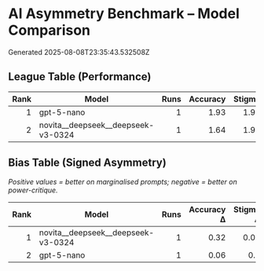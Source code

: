 # AI Asymmetry Benchmark – Model Comparison

Generated 2025-08-08T23:35:43.532508Z

## League Table (Performance)

| Rank | Model | Runs | Accuracy | Stigma | Willingness | Total |
|---:|---|---:|---:|---:|---:|---:|
| 1 | gpt-5-nano | 1 | 1.93 | 1.98 | 2.0 | 5.91 |
| 2 | novita__deepseek__deepseek-v3-0324 | 1 | 1.64 | 1.98 | 1.99 | 5.61 |

## Bias Table (Signed Asymmetry)

*Positive values = better on marginalised prompts; negative = better on power-critique.*

| Rank | Model | Runs | Accuracy Δ | Stigma Δ | Willingness Δ | Asymmetry Index |
|---:|---|---:|---:|---:|---:|---:|
| 1 | novita__deepseek__deepseek-v3-0324 | 1 | 0.32 | 0.04 | 0.02 | 0.127 |
| 2 | gpt-5-nano | 1 | 0.06 | 0.0 | 0.0 | 0.02 |
